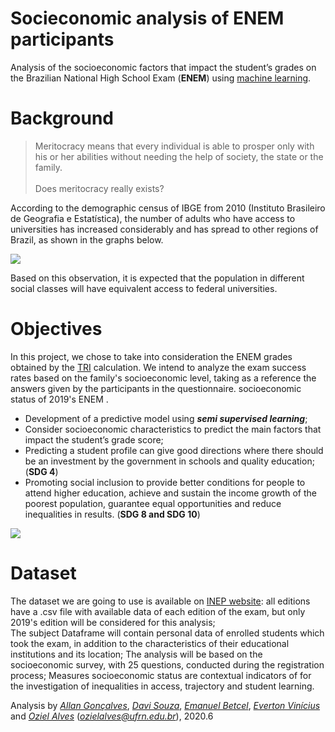 # Socieconomic analysis of ENEM participants
Analysis of the socioeconomic factors that impact the student’s grades on the Brazilian National High School Exam (**ENEM**) using <ins>machine learning</ins>.

# Background
> Meritocracy means that every individual is able to prosper only with his or her abilities without needing the help of society, the state or the family.<br><br>
> Does meritocracy really exists?<br>

According to the demographic census of IBGE from 2010 (Instituto Brasileiro de Geografia e Estatística), the number of adults who have access to universities has increased considerably and has spread to other regions of Brazil, as shown in the graphs below.
<br>

![](https://i.imgur.com/SACDTmV.png)

Based on this observation, it is expected that the population in different social classes will have equivalent access to federal universities.
# Objectives
In this project, we chose to take into consideration the ENEM grades obtained by the [TRI](https://vestibular.brasilescola.uol.com.br/enem/teoria-resposta-ao-item-tri-no-enem.htm) calculation. We intend to analyze the exam success rates based on the family's socioeconomic level, taking as a reference the answers given by the participants in the questionnaire.
socioeconomic status of 2019's ENEM .

- Development of a predictive model using ___semi supervised learning___;
- Consider socioeconomic characteristics to predict the main factors that impact the student’s grade score;
- Predicting a student profile can give good directions where there should be an investment by the government in schools and quality education; (**SDG 4**)
- Promoting social inclusion to provide better conditions for people to attend higher education, achieve and sustain the income growth of the poorest population, guarantee equal opportunities and reduce inequalities in results. (**SDG 8 and SDG 10**)

![](https://i.imgur.com/Fkzz8AK.png)

# Dataset
The dataset we are going to use is available on [INEP website](http://inep.gov.br/microdados): all editions have a .csv file with available data of each edition of the exam, but only 2019's edition will be considered for this analysis;<br> 
The subject Dataframe will contain personal data of enrolled students which took the exam, in addition to the characteristics of their educational institutions and its location;
The analysis will be based on the socioeconomic survey, with 25 questions, conducted during the registration process; 
Measures socioeconomic status are contextual indicators of for the investigation of inequalities in access, trajectory and student learning.


Analysis by [_Allan Gonçalves_](#), [_Davi Souza_](#), [_Emanuel Betcel_](#), [_Everton Vinícius_](#) and [_Oziel Alves_](https://github.com/ozielalves) (*ozielalves@ufrn.edu.br*), 2020.6
